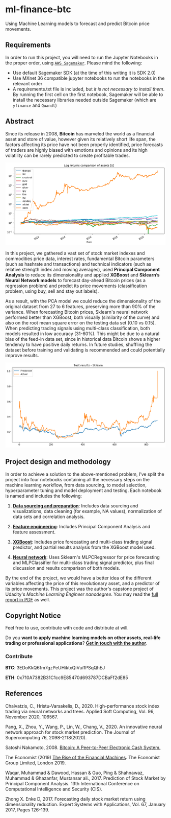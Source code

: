 # ml-finance-btc
Using Machine Learning models to forecast and predict Bitcoin price movements.

## Requirements

In order to run this project, you will need to run the Jupyter Notebooks in the proper order, using [`AWS Sagemaker`](https://aws.amazon.com/sagemaker/). Please mind the following:

- Use default Sagemaker SDK (at the time of this writing it is SDK 2.0)
- Use MXnet 36 compatible jupyter notebooks to run the notebooks in the relevant order
- A requirements.txt file is included, but *it is not necessary to install them*. By running the first cell on the first notebook, Sagemaker will be able to install the necessary libraries needed outside Sagemaker (which are `yfinance` and `Quandl`)

## Abstract

Since its release in 2008, **Bitcoin** has marveled the world as a financial asset and store of value, however given its relatively short life span, the factors affecting its price have not been properly identified, price forecasts of traders are highly biased with emotions and opinions and its high volatility can be rarely predicted to create profitable trades.

![Comparison of Asset's Daily Returns - log scale](images/preview.png)

In this project, we gathered a vast set of stock market indexes and commodities price data, interest rates, fundamental Bitcoin parameters (such as hashrate and transactions) and technical indicators (such as relative strength index and moving averages), used **Principal Component Analysis** to reduce its dimensionality and applied **XGBoost** and **Sklearn’s Neural Network models** to forecast day-ahead Bitcoin prices (as a regression problem) and predict its price movements (classification problem, using buy, sell and stay out labels). 

As a result, with the PCA model we could reduce the dimensionality of the original dataset from 27 to 6 features, preserving more than 90% of the variance. When forecasting Bitcoin prices, Sklearn's neural network performed better than XGBoost, both visually (similarity of the curve) and also on the root mean square error on the testing data set (0.10 vs 0.15). When predicting trading signals using multi-class classification, both models resulted in low accuracy (31-60%). This might be due to a natural bias of the feed-in data set, since in historical data Bitcoin shows a higher tendency to have positive daily returns. In future studies, shuffling the dataset before training and validating is recommended and could potentially improve results.

![Prediction on Test Dataset - Sklearn](images/sklearn.png)

## Project design and methodology

In order to achieve a solution to the above-mentioned problem, I’ve split the project into four notebooks containing all the necessary steps on the machine learning workflow, from data sourcing, to model selection, hyperparameter tuning and model deployment and testing. Each notebook is named and includes the following:

1.	[**Data sourcing and preparation**](1%20-%20Data%20sourcing%20and%20preparation.ipynb): Includes data sourcing and visualizations, data cleaning (for example, NA values), normalization of data sets and correlation analysis.

2.	[**Feature engineering**](2%20-%20Feature%20Engineering.ipynb): Includes Principal Component Analysis and feature assessment.

3.	[**XGBoost**](3%20-%20XGBoost.ipynb): Includes price forecasting and multi-class trading signal predictor, and partial results analysis from the XGBoost model used.

4.	[**Neural network**](4%20-%20Neural%20Network.ipynb): Uses Sklearn's MLPCRegressor for price forecasting and MLPClassifier for multi-class trading signal predictor, plus final discussion and results comparison of both models.

By the end of the project, we would have a better idea of the different variables affecting the price of this revolutionary asset, and a predictor of its price movements. This project was the author's capstone project of Udacity's *Machine Learning Engineer nanodegree*. You may read the [full report in PDF](project%20report.pdf) as well.

## Copyright Notice

Feel free to use, contribute with code and distribute at will. 

Do you **want to apply machine learning models on other assets, real-life trading or professional applications**? [**Get in touch with the author**](https://github.com/renejra).

### Contribute

**BTC**: 3EDoKkQ6fm7gzPeUHiktxQiVui1PSqQhEJ

**ETH**: 0x710A7382B31C1cc9E85470d693787DCBaFf2dE85

## References

Chalvatzis, C., Hristu-Varsakelis, D., 2020. High-performance stock index trading via neural networks and trees. Applied Soft Computing, Vol. 96, November 2020, 106567.

Pang, X., Zhou, Y., Wang, P., Lin, W., Chang, V., 2020. An innovative neural network approach for stock market prediction. The Journal of Supercomputing 76, 2098-2118(2020).

Satoshi Nakamoto, 2008. [Bitcoin: A Peer-to-Peer Electronic Cash System.](https://bitcoin.org/bitcoin.pdf)

The Economist (2019) [The Rise of the Financial Machines](https://www.economist.com/leaders/2019/10/03/the-rise-of-the-financial-machines). The Economist Group Limited, London 2019.

Waqar, Muhammad & Dawood, Hassan & Guo, Ping & Shahnawaz, Muhammad & Ghazanfar, Mustansar ali., 2017. Prediction of Stock Market by Principal Component Analysis. 13th International Conference on Computational Intelligence and Security (CIS).

Zhong X. Enke D, 2017. Forecasting daily stock market return using dimensionality reduction. Expert Systems with Applications, Vol. 67, January 2017, Pages 126-139.
